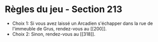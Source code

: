 # Règles du jeu - Section 213

- Choix 1: Si vous avez laissé un Arcadien s'échapper dans la rue de l'immeuble de Grus, rendez-vous au [[200]].
- Choix 2: Sinon, rendez-vous au [[318]].